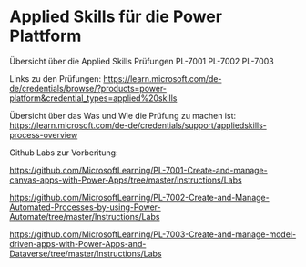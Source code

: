 # Applied Skills für die Power Plattform
Übersicht über die Applied Skills Prüfungen PL-7001 PL-7002 PL-7003

Links zu den Prüfungen: https://learn.microsoft.com/de-de/credentials/browse/?products=power-platform&credential_types=applied%20skills


Übersicht über das Was und Wie die Prüfung zu machen ist: https://learn.microsoft.com/de-de/credentials/support/appliedskills-process-overview


Github Labs zur Vorberitung:

https://github.com/MicrosoftLearning/PL-7001-Create-and-manage-canvas-apps-with-Power-Apps/tree/master/Instructions/Labs

https://github.com/MicrosoftLearning/PL-7002-Create-and-Manage-Automated-Processes-by-using-Power-Automate/tree/master/Instructions/Labs

https://github.com/MicrosoftLearning/PL-7003-Create-and-manage-model-driven-apps-with-Power-Apps-and-Dataverse/tree/master/Instructions/Labs

